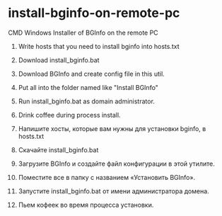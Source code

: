 # install-bginfo-on-remote-pc
CMD Windows Installer of BGInfo on the remote PC
1. Write hosts that you need to install bginfo into hosts.txt  
2. Download install_bginfo.bat  
3. Download BGInfo and create config file in this util.  
4. Put all into the folder named like "Install BGInfo"  
5. Run install_bginfo.bat as domain administrator.  
6. Drink coffee during process install.  


1. Напишите хосты, которые вам нужны для установки bginfo, в hosts.txt  
2. Скачайте install_bginfo.bat  
3. Загрузите BGInfo и создайте файл конфигурации в этой утилите.  
4. Поместите все в папку с названием «Установить BGInfo».  
5. Запустите install_bginfo.bat от имени администратора домена.  
6. Пьем кофеек во время процесса установки.  
